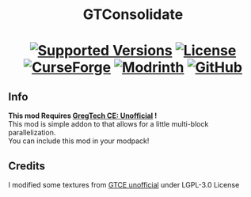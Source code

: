 <h1 align="center">GTConsolidate</h1>
<h1 align="center">
    <a href="https://www.curseforge.com/minecraft/mc-mods/gtconsolidate"><img src="https://img.shields.io/badge/Available%20for-MC%201.12.2%20-informational?style=for-the-badge" alt="Supported Versions"></a>
    <a href="https://github.com/MrKono/GTConsolidate/blob/master/LICENSE"><img src="https://img.shields.io/github/license/MrKono/GTConsolidate?style=for-the-badge" alt="License"></a>
    <br>
    <a href="https://www.curseforge.com/minecraft/mc-mods/gtconsolidate"><img src="https://cf.way2muchnoise.eu/1178654.svg?badge_style=for_the_badge" alt="CurseForge"></a>
    <a href="https://modrinth.com/mod/gtconsolidate"><img src="https://img.shields.io/modrinth/dt/gtconsolidate?logo=modrinth&label=&suffix=%20&style=for-the-badge&color=2d2d2d&labelColor=5ca424&logoColor=1c1c1c" alt="Modrinth"></a>
    <a href="https://github.com/MrKono/GTConsolidate/releases"><img src="https://img.shields.io/github/downloads/MrKono/GTConsolidate/total?sort=semver&logo=github&label=&style=for-the-badge&color=2d2d2d&labelColor=545454&logoColor=FFFFFF" alt="GitHub"></a>
</h1>

## Info 
**This mod Requires [GregTech CE: Unofficial](https://github.com/GregTechCEu/GregTech) !**<br>
This mod is simple addon to that allows for a little multi-block parallelization.<br>
You can include this mod in your modpack!

## Credits
I modified some textures from [GTCE unofficial](https://github.com/GregTechCEu/GregTech) under LGPL-3.0 License

